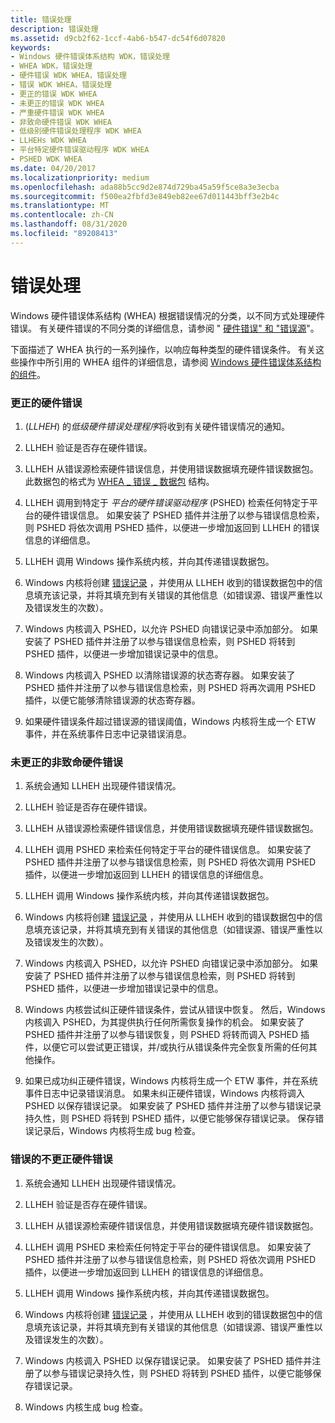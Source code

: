 ```yaml
---
title: 错误处理
description: 错误处理
ms.assetid: d9cb2f62-1ccf-4ab6-b547-dc54f6d07820
keywords:
- Windows 硬件错误体系结构 WDK，错误处理
- WHEA WDK，错误处理
- 硬件错误 WDK WHEA，错误处理
- 错误 WDK WHEA，错误处理
- 更正的错误 WDK WHEA
- 未更正的错误 WDK WHEA
- 严重硬件错误 WDK WHEA
- 非致命硬件错误 WDK WHEA
- 低级别硬件错误处理程序 WDK WHEA
- LLHEHs WDK WHEA
- 平台特定硬件错误驱动程序 WDK WHEA
- PSHED WDK WHEA
ms.date: 04/20/2017
ms.localizationpriority: medium
ms.openlocfilehash: ada88b5cc9d2e874d729ba45a59f5ce8a3e3ecba
ms.sourcegitcommit: f500ea2fbfd3e849eb82ee67d011443bff3e2b4c
ms.translationtype: MT
ms.contentlocale: zh-CN
ms.lasthandoff: 08/31/2020
ms.locfileid: "89208413"
---
```

# <a name="error-processing"></a>错误处理


Windows 硬件错误体系结构 (WHEA) 根据错误情况的分类，以不同方式处理硬件错误。 有关硬件错误的不同分类的详细信息，请参阅 " [硬件错误" 和 "错误源](hardware-errors-and-error-sources.md)"。

下面描述了 WHEA 执行的一系列操作，以响应每种类型的硬件错误条件。 有关这些操作中所引用的 WHEA 组件的详细信息，请参阅 [Windows 硬件错误体系结构的组件](components-of-the-windows-hardware-error-architecture.md)。

### <a name="corrected-hardware-error"></a>**更正的硬件错误**

1.   (*LLHEH*) 的*低级硬件错误处理程序*将收到有关硬件错误情况的通知。

2.  LLHEH 验证是否存在硬件错误。

3.  LLHEH 从错误源检索硬件错误信息，并使用错误数据填充硬件错误数据包。 此数据包的格式为 [WHEA \_ 错误 \_ 数据包](/previous-versions/windows/hardware/drivers/ff560465(v=vs.85)) 结构。

4.  LLHEH 调用到特定于 *平台的硬件错误驱动程序* (PSHED) 检索任何特定于平台的硬件错误信息。 如果安装了 PSHED 插件并注册了以参与错误信息检索，则 PSHED 将依次调用 PSHED 插件，以便进一步增加返回到 LLHEH 的错误信息的详细信息。

5.  LLHEH 调用 Windows 操作系统内核，并向其传递错误数据包。

6.  Windows 内核将创建 [错误记录](error-records.md) ，并使用从 LLHEH 收到的错误数据包中的信息填充该记录，并将其填充到有关错误的其他信息（如错误源、错误严重性以及错误发生的次数）。

7.  Windows 内核调入 PSHED，以允许 PSHED 向错误记录中添加部分。 如果安装了 PSHED 插件并注册了以参与错误信息检索，则 PSHED 将转到 PSHED 插件，以便进一步增加错误记录中的信息。

8.  Windows 内核调入 PSHED 以清除错误源的状态寄存器。 如果安装了 PSHED 插件并注册了以参与错误信息检索，则 PSHED 将再次调用 PSHED 插件，以便它能够清除错误源的状态寄存器。

9.  如果硬件错误条件超过错误源的错误阈值，Windows 内核将生成一个 ETW 事件，并在系统事件日志中记录错误消息。

### <a name="nonfatal-uncorrected-hardware-error"></a>**未更正的非致命硬件错误**

1.  系统会通知 LLHEH 出现硬件错误情况。

2.  LLHEH 验证是否存在硬件错误。

3.  LLHEH 从错误源检索硬件错误信息，并使用错误数据填充硬件错误数据包。

4.  LLHEH 调用 PSHED 来检索任何特定于平台的硬件错误信息。 如果安装了 PSHED 插件并注册了以参与错误信息检索，则 PSHED 将依次调用 PSHED 插件，以便进一步增加返回到 LLHEH 的错误信息的详细信息。

5.  LLHEH 调用 Windows 操作系统内核，并向其传递错误数据包。

6.  Windows 内核将创建 [错误记录](error-records.md) ，并使用从 LLHEH 收到的错误数据包中的信息填充该记录，并将其填充到有关错误的其他信息（如错误源、错误严重性以及错误发生的次数）。

7.  Windows 内核调入 PSHED，以允许 PSHED 向错误记录中添加部分。 如果安装了 PSHED 插件并注册了以参与错误信息检索，则 PSHED 将转到 PSHED 插件，以便进一步增加错误记录中的信息。

8.  Windows 内核尝试纠正硬件错误条件，尝试从错误中恢复。 然后，Windows 内核调入 PSHED，为其提供执行任何所需恢复操作的机会。 如果安装了 PSHED 插件并注册了以参与错误恢复，则 PSHED 将转而调入 PSHED 插件，以便它可以尝试更正错误，并/或执行从错误条件完全恢复所需的任何其他操作。

9.  如果已成功纠正硬件错误，Windows 内核将生成一个 ETW 事件，并在系统事件日志中记录错误消息。 如果未纠正硬件错误，Windows 内核将调入 PSHED 以保存错误记录。 如果安装了 PSHED 插件并注册了以参与错误记录持久性，则 PSHED 将转到 PSHED 插件，以便它能够保存错误记录。 保存错误记录后，Windows 内核将生成 bug 检查。

### <a name="fatal-uncorrected-hardware-error"></a>**错误的不更正硬件错误**

1.  系统会通知 LLHEH 出现硬件错误情况。

2.  LLHEH 验证是否存在硬件错误。

3.  LLHEH 从错误源检索硬件错误信息，并使用错误数据填充硬件错误数据包。

4.  LLHEH 调用 PSHED 来检索任何特定于平台的硬件错误信息。 如果安装了 PSHED 插件并注册了以参与错误信息检索，则 PSHED 将依次调用 PSHED 插件，以便进一步增加返回到 LLHEH 的错误信息的详细信息。

5.  LLHEH 调用 Windows 操作系统内核，并向其传递错误数据包。

6.  Windows 内核将创建 [错误记录](error-records.md) ，并使用从 LLHEH 收到的错误数据包中的信息填充该记录，并将其填充到有关错误的其他信息（如错误源、错误严重性以及错误发生的次数）。

7.  Windows 内核调入 PSHED 以保存错误记录。 如果安装了 PSHED 插件并注册了以参与错误记录持久性，则 PSHED 将转到 PSHED 插件，以便它能够保存错误记录。

8.  Windows 内核生成 bug 检查。

 


